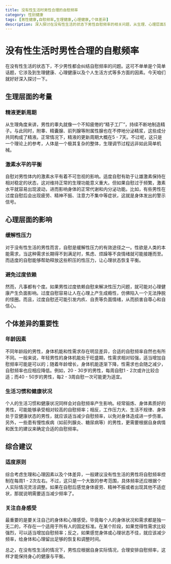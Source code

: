 ```yaml
---
title: 没有性生活时男性合理的自慰频率
category: 性别健康
tags: [男性健康,自慰频率,生理健康,心理健康,个体差异]
description: 深入探讨在没有性生活的状态下男性自慰频率的相关问题，从生理、心理层面及个体差异等多方面进行分析，给出合理建议，助力男性保持身心平衡。
---
```

# 没有性生活时男性合理的自慰频率
在没有性生活的状态下，不少男性都会纠结自慰频率的问题。这可不单单是个简单话题，它涉及到生理健康、心理健康以及个人生活方式等多方面的因素。今天咱们就好好深入探讨一下。

## 生理层面的考量

### 精液更新周期
从生理角度来讲，男性的睾丸就像一个不知疲倦的“精子工厂”，持续不断地制造精子。与此同时，附睾、精囊腺、前列腺等附属性腺也在不停地分泌精浆，这些成分共同构成了精液。正常情况下，精液的更新周期大概在5 - 7天。不过呢，这只是一个理论上的参考，人体是一个极其复杂的整体，生理调节过程远非如此简单机械。

### 激素水平的平衡
自慰对男性体内的激素水平有着不可忽视的影响。适度自慰有助于让雄激素保持在相对稳定的状态，这对维持正常的生理功能意义重大。但如果自慰过于频繁，激素水平就容易出现波动，进而影响身体的正常代谢和内分泌功能。比如，有些男性在过度自慰后会出现疲劳、精神不振、注意力不集中等症状，这就是身体发出的警示信号。

## 心理层面的影响

### 缓解性压力
对于没有性生活的男性而言，自慰是缓解性压力的有效途径之一。性欲是人类的本能需求，当这种需求长期得不到满足时，焦虑、烦躁等不良情绪就可能接踵而至。而适度的自慰能够帮助释放这些积压的性压力，让心理状态恢复平衡。

### 避免过度依赖
然而，凡事都有个度。如果男性过度依赖自慰来解决性压力问题，就可能对心理健康产生负面影响。过度自慰容易让人在心理上产生成瘾性，仿佛陷入一个无法挣脱的怪圈。而且，过度自慰还可能引发内疚、自责等负面情绪，从而损害自尊心和自信心。

## 个体差异的重要性

### 年龄因素
不同年龄段的男性，身体机能和性需求存在明显差异，合适的自慰频率自然也有所不同。一般来说，年轻男性的身体机能处于旺盛期，性需求相对较强，适当增加自慰频率可能是可以的；随着年龄增长，身体机能逐渐下降，性需求也会随之减少，自慰频率也应相应降低。例如，20 - 30岁的男性，每周自慰1 - 2次或许比较合适；而40 - 50岁的男性，每2 - 3周自慰一次可能更为适宜。

### 生活习惯和健康状况
个人的生活习惯和健康状况同样会对自慰频率产生影响。经常锻炼、身体素质好的男性，可能能够承受相对较高的自慰频率；相反，工作压力大、生活不规律、身体处于亚健康状态的男性，就应该适当减少自慰频率，以免对身体造成进一步伤害。另外，一些患有慢性疾病（如前列腺炎、糖尿病等）的男性，更需要根据自身病情和医生的建议来确定合适的自慰频率。

## 综合建议

### 适度原则
综合考虑生理和心理因素以及个体差异，一般建议没有性生活的男性将自慰频率控制在每周1 - 2次左右。不过，这只是一个大致的参考范围，具体频率还应根据个人实际情况灵活调整。如果在自慰后感觉身体疲劳、精神不振或者出现其他不适症状，那就说明需要适当减少频率了。

### 关注自身感受
最重要的是要关注自己的身体和心理感受。毕竟每个人的身体状况和需求都是独一无二的，不存在一个适用于所有人的固定标准。在某个阶段，如果觉得性需求比较强烈，可以适当增加自慰频率；反之，如果感觉身体或心理状态不佳，就应该减少频率，给身体和心理留出足够的恢复和调整时间。

总之，在没有性生活的情况下，男性应根据自身实际情况，合理安排自慰频率，这样才能保持身心的健康与平衡。